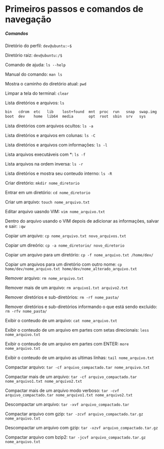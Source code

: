 # Primeiros passos e comandos de navegação


##### Comandos
Diretório do perfil: `dev@ubuntu:~$`

Diretório raiz: `dev@ubuntu:/$`

Comando de ajuda: `ls --help`

Manual do comando: `man ls`

Mostra o caminho do diretório atual: `pwd`

Limpar a tela do terminal: `clear`

Lista diretórios e arquivos: `ls`
~~~bash
bin   cdrom  etc   lib    lost+found  mnt  proc  run   snap  swap.img  tmp  var
boot  dev    home  lib64  media       opt  root  sbin  srv   sys       usr
~~~

Lista diretórios com arquivos ocultos: `ls -a`

Lista diretórios e arquivos em colunas: `ls -C`

Lista diretórios e arquivos com informações: `ls -l`

Lista arquivos executáveis com *: `ls -f`

Lista arquivos na ordem inversa: `ls -r`

Lista diretórios e mostra seu conteudo interno: `ls -R`

Criar diretório: `mkdir nome_diretorio`

Entrar em um diretório: `cd nome_diretorio`

Criar um arquivo: `touch nome_arquivo.txt`

Editar arquivo uasndo VIM: `vim nome_arquivo.txt`

Dentro do arquivo usando o VIM depois de adicionar as informações, salvar e sair: `:qw`

Copiar um arquivo: `cp nome_arquivo.txt novo_arquivos.txt`

Copiar um direório: `cp -a nome_diretorio/ novo_diretorio`

Copiar um arquivo para um diretório: `cp -f nome_arquivo.txt /home/dev/`

Copiar um arquivos para um diretório com outro nome: `cp home/dev/nome_arquivo.txt home/dev/nome_alterado_arquivo.txt`

Remover arquivo: `rm nome_arquivo.txt`

Remover mais de um arquivo: `rm arquivo1.txt arquivo2.txt`

Remover diretórios e sub-diretórios: `rm -rf nome_pasta/`

Remover diretórios e sub-diretórios informando o que está sendo excluido: `rm -rfv nome_pasta/`

Exibir o conteudo de um arquivo: `cat nome_arquivo.txt`

Exibir o conteudo de um arquivo em partes com setas direcionais: `less nome_arquivo.txt`

Exibir o conteudo de um arquivo em partes com ENTER: `more nome_arquivo.txt`

Exibir o conteudo de um arquivo as ultimas linhas: `tail nome_arquivo.txt`

Compactar arquivo: `tar -cf arquivo_compactado.tar nome_arquivo.txt`

Compactar mais de um arquivo: `tar -cf arquivo_compactado.tar nome_arquivo1.txt nome_arquivo2.txt`

Compactar mais de um arquivo modo verboso: `tar -cvf arquivo_compactado.tar nome_arquivo1.txt nome_arquivo2.txt`

Descompactar um arquivo: `tar -xvf arquivo_compactado.tar`

Compactar arquivo com gzip: `tar -zcvf arquivo_compactado.tar.gz nome_arquivo.txt`

Descompactar um arquivo com gzip: `tar -xzvf arquivo_compactado.tar.gz`

Compactar arquivo com bzip2: `tar -jcvf arquivo_compactado.tar.gz nome_arquivo.txt`